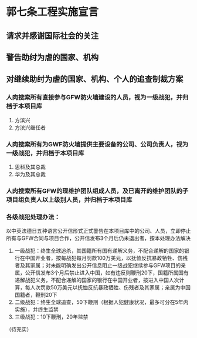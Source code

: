 # 郭七条工程实施宣言

## 请求并感谢国际社会的关注

## 警告助纣为虐的国家、机构

## 对继续助纣为虐的国家、机构、个人的追查制裁方案

### 人肉搜索所有直接参与GFW防火墙建设的人员，视为一级战犯，并归档于本项目库
1. 方滨兴
2. 方滨兴继任者

### 人肉搜索所有为GWF防火墙提供主要设备的公司、公司负责人，视为一级战犯，并归档于本项目库
1. 思科及其总裁
2. 华为及其总裁

### 人肉搜索所有GFW的现维护团队组成人员，及已离开的维护团队的子项目组负责人以上级别人员，并归档于本项目库 


### 各级战犯处理办法：
以中英法德日五种语言公开信形式正式警告在本项目库中的公司、人员，立即停止所有与GFW合同与项目合作，公开信发布3个月后仍未退出者，按本处理办法解决
1. 一级战犯：终生全球追杀，其国籍所有国有递解义务，不配合递解的国家的银行在中国开业者，按每战犯每月罚款100万美元，以抚恤反抗暴政牺牲、伤残者及其家属；对未能明确发出公开信息阻止一级战犯继续参与GFW项目的亲属，公开信发布3个月后禁止进入中国，如有违反则鞭刑20下，国籍所属国有递解战犯义务，不配合递解的国家的银行在中国开业者，按进入中国人次计算，每人次罚款50万美元以抚恤反抗暴政牺牲、伤残者及其家属；亲属为中国国籍者，鞭刑20下
2. 二级战犯：终生全球追查，50下鞭刑（根据人犯健康状况，最多可分在5年内实施），并终生监禁
3. 三级战犯：10下鞭刑，20年监禁

（待充实）

